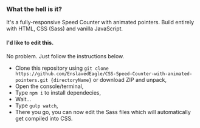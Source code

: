 ### What the hell is it?

It's a fully-responsive Speed Counter with animated pointers. Build entirely with HTML, CSS (Sass) and vanilla JavaScript.


#### I'd like to edit this.

No problem. Just follow the instructions below.

- Clone this repository using `git clone https://github.com/EnslavedEagle/CSS-Speed-Counter-with-animated-pointers.git {directoryName}` or download ZIP and unpack,
- Open the console/terminal,
- Type `npm i` to install dependecies,
- Wait...
- Type `gulp watch`,
- There you go, you can now edit the Sass files which will automatically get compiled into CSS.